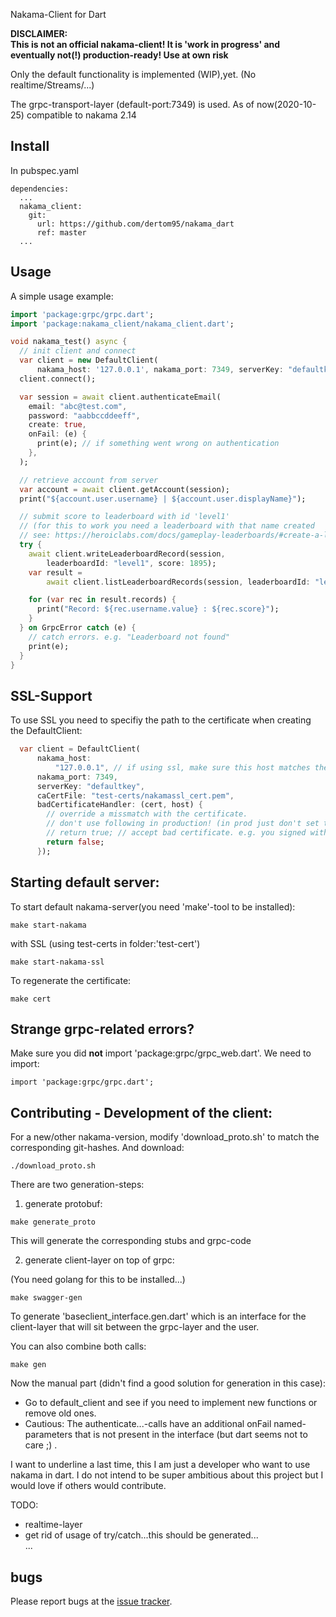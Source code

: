 Nakama-Client for Dart

**DISCLAIMER:**  
**This is not an official nakama-client! It is 'work in progress' and eventually not(!) production-ready! Use at own risk**

Only the default functionality is implemented (WIP),yet. (No realtime/Streams/...)

The grpc-transport-layer (default-port:7349) is used. As of now(2020-10-25) compatible to nakama 2.14


## Install

In pubspec.yaml

```
dependencies:
  ...
  nakama_client:
    git:
      url: https://github.com/dertom95/nakama_dart
      ref: master 
  ...
```


## Usage




A simple usage example:

```dart
import 'package:grpc/grpc.dart';
import 'package:nakama_client/nakama_client.dart';

void nakama_test() async {
  // init client and connect
  var client = new DefaultClient(
      nakama_host: '127.0.0.1', nakama_port: 7349, serverKey: "defaultkey");
  client.connect();

  var session = await client.authenticateEmail(
    email: "abc@test.com",
    password: "aabbccddeeff",
    create: true,
    onFail: (e) {
      print(e); // if something went wrong on authentication
    },
  );

  // retrieve account from server
  var account = await client.getAccount(session);
  print("${account.user.username} | ${account.user.displayName}");

  // submit score to leaderboard with id 'level1'
  // (for this to work you need a leaderboard with that name created
  // see: https://heroiclabs.com/docs/gameplay-leaderboards/#create-a-leaderboard
  try {
    await client.writeLeaderboardRecord(session,
        leaderboardId: "level1", score: 1895);
    var result =
        await client.listLeaderboardRecords(session, leaderboardId: "level1");

    for (var rec in result.records) {
      print("Record: ${rec.username.value} : ${rec.score}");
    }
  } on GrpcError catch (e) {
    // catch errors. e.g. "Leaderboard not found"
    print(e);
  }
}
```

## SSL-Support

To use SSL you need to specifiy the path to the certificate when creating the DefaultClient:
```dart
  var client = DefaultClient(
      nakama_host:
          "127.0.0.1", // if using ssl, make sure this host matches the one in your CN-Field when creating the Certifictate (see makefile)
      nakama_port: 7349,
      serverKey: "defaultkey",
      caCertFile: "test-certs/nakamassl_cert.pem",
      badCertificateHandler: (cert, host) {
        // override a missmatch with the certificate.
        // don't use following in production! (in prod just don't set the handler)
        // return true; // accept bad certificate. e.g. you signed with your domain's cert but run on localhost....        
        return false;
      });
```

## Starting default server:

To start default nakama-server(you need 'make'-tool to be installed):
```
make start-nakama
```
with SSL (using test-certs in folder:'test-cert')
```
make start-nakama-ssl
```

To regenerate the certificate:
```
make cert
```

## Strange grpc-related errors?

Make sure you did **not** import 'package:grpc/grpc_web.dart'. We need to import:
```
import 'package:grpc/grpc.dart';
```



## Contributing - Development of the client:

For a new/other nakama-version, modify 'download_proto.sh' to match the corresponding git-hashes. And download:
```
./download_proto.sh
```

There are two generation-steps:
1) generate protobuf:
```
make generate_proto
```
This will generate the corresponding stubs and grpc-code

2) generate client-layer on top of grpc:

(You need golang for this to be installed...)

```
make swagger-gen
```

To generate 'baseclient_interface.gen.dart' which is an interface for the client-layer that will sit between the grpc-layer and the user. 

You can also combine both calls:
```
make gen
```

Now the manual part (didn't find a good solution for generation in this case):  
* Go to default_client and see if you need to implement new functions or remove old ones.
* Cautious: The authenticate...-calls have an additional onFail named-parameters that is not present in the interface (but dart seems not to care ;) .

I want to underline a last time, this I am just a developer who want to use nakama in dart. I do not intend to be super ambitious about this project but I would love if others would contribute.

TODO:
* realtime-layer  
* get rid of usage of try/catch...this should be generated...  
...


## bugs

Please report bugs at the [issue tracker][tracker].

[tracker]: https://github.com/dertom95/nakama_dart/issues
